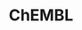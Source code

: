 ---
bigquery: https://console.cloud.google.com/bigquery?p=patents-public-data&d=ebi_chembl&page=dataset
citation: '"The ChEMBL database in 2017." Anna Gaulton, Anne Hersey, Michał Nowotka,
  A Patrícia Bento, Jon Chambers, David Mendez, Prudence Mutowo, Francis Atkinson,
  Louisa J Bellis, Elena Cibrián-Uhalte, Mark Davies, Nathan Dedman, Anneli Karlsson,
  María Paula Magariños, John P Overington, George Papadatos, Ines Smit, Andrew R
  Leach Nucleic acids Research (2017) 45 (Database Issue), D945-D954'
contributors: European Bioinformatics Institute
cost: None
description: ChEMBL Data is a manually curated database of small molecules used in
  drug discovery, including information about existing patented drugs.
documentation: 'schema: https://www.ebi.ac.uk/chembl/db_schema


  '
last_edit: 04/09/2022, 18:00:00
location: https://console.cloud.google.com/marketplace/product/google_patents_public_datasets/chembl
maintained_by: EMBL-EBI, an outstation of European Molecular Biology Laboratory
related_publications: '

  ChEMBL: towards direct deposition of bioassay data.


  Mendez D, Gaulton A, Bento AP, Chambers J, De Veij M, Félix E, Magariños MP, Mosquera
  JF, Mutowo P, Nowotka M, Gordillo-Marañón M, Hunter F, Junco L, Mugumbate G, Rodriguez-Lopez
  M, Atkinson F, Bosc N, Radoux CJ, Segura-Cabrera A, Hersey A, Leach AR.


  — Nucleic Acids Res. 2019; 47(D1):D930-D940. doi: 10.1093/nar/gky1075

  '
schema_fields:
- mc_target_name
- num_lipinski_ro5_violations
- assay_organism
- confidence_score
- activity_id
- oral
- prod_pat_id
- atc_code
- delist_flag
- standard_units
- potential_duplicate
- psa
- assay_id
- smarts
- target_type
- protclasssyn_id
- version
- enzyme_tid
- warnref_id
- parenteral
- efo_term
- src_assay_id
- assay_class_id
- ad_type
- confidence
- rgid
- usan_stem
- assay_tax_id
- rtb
- hba_lipinski
- level1_description
- cx_most_apka
- formulation_id
- updated_on
- usan_year
- parent_id
- pubmed_id
- clo_id
- patent_id
- related_tid
- data_validity_comment
- end_position
- canonical_smiles
- availability_type
- journal
- updated_by
- sequence
- cx_logp
- warning_id
- standard_relation
- chirality
- smid
- issue
- biocomp_id
- res_stem_id
- protein_class_id
- src_description
- level4_description
- ap_id
- assay_test_type
- acd_logp
- set_name
- bao_endpoint
- active_molregno
- relationship_desc
- stem
- standard_inchi
- ref_url
- l2
- entity_id
- source
- synonyms
- mc_tax_id
- cx_most_bpka
- bao_id
- disease_efficacy
- drug_product_flag
- standard_upper_value
- tid
- organism
- target_mapping
- molecular_species
- cidx
- dosage_form
- molfile
- assay_cell_type
- dosed_ingredient
- mw_freebase
- upper_value
- parent_molregno
- met_conversion
- title
- warning_year
- cl_lincs_id
- irac_class_id
- normal_range_max
- bao_format
- class_type
- idx
- inorganic_flag
- l3
- num_alerts
- toid
- stem_class
- product_id
- target_desc
- relationship_type
- site_residues
- active_ingredient
- component_type
- as_id
- met_id
- level3
- mecref_id
- acd_most_apka
- previous_company
- l7
- result_flag
- site_id
- accession
- published_value
- binding_site_comment
- patent_use_code
- num_ro5_violations
- natural_product
- standard_inchi_key
- metabolite_record_id
- level1
- species_group_flag
- mec_id
- class_level
- strength
- efo_id
- mol_hrac_id
- full_mwt
- curated_by
- selectivity_comment
- approval_date
- syn_type
- withdrawn_country
- alert_name
- label
- first_in_class
- research_stem
- first_approval
- priority
- entity_type
- db_version
- go_id
- heavy_atoms
- standard_flag
- applicant_full_name
- polymer_flag
- type
- assay_strain
- component_id
- who_name
- ddd_units
- level2
- protein_class_synonym
- publication_number
- prediction_method
- cell_ontology_id
- substrate_record_id
- standard_type
- year
- major_class
- sitecomp_id
- l1
- mol_atc_id
- predbind_id
- route
- pathway_id
- co_stem_id
- chebi_par_id
- relationship
- domain_name
- patent_expire_date
- enzyme_name
- assay_param_id
- le
- patent_no
- qed_weighted
- submission_date
- cell_name
- compsyn_id
- compd_id
- volume
- stat
- molecule_type
- definition
- curation_comment
- indref_id
- warning_country
- innovator_company
- tax_id
- structure_type
- subgroup
- log_id
- aidx
- assay_source
- tid_fixed
- relation
- text_value
- level4
- uberon_id
- compound_name
- activity_comment
- lle
- max_phase
- country
- tissue_id
- assay_desc
- cx_logd
- cpd_str_alert_id
- topical
- black_box_warning
- l8
- assay_tissue
- alert_id
- last_page
- compound_key
- l5
- l4
- ddd_value
- withdrawn_year
- src_short_name
- assay_type
- src_id
- ref_id
- frac_code
- molregno
- qudt_units
- warning_type
- domain_id
- comp_go_id
- hba
- sequence_md5sum
- cell_description
- published_relation
- ref_type
- homologue
- assay_subcellular_fraction
- tbl
- parameter_value
- mc_organism
- units
- hrac_class_id
- cell_source_tissue
- cell_source_organism
- caloha_id
- value
- src_compound_id
- db_source
- warning_description
- drug_record_id
- actsm_id
- withdrawn_flag
- chembl_id
- comments
- nda_type
- doi
- mechanism_of_action
- doc_type
- parent_type
- uo_units
- withdrawn_reason
- job_id
- acd_logd
- cell_id
- component_synonym
- mechanism_comment
- ddd_comment
- start_position
- pchembl_value
- comp_class_id
- published_units
- action_type
- usan_substem
- indication_class
- assay_category
- hrac_code
- full_molformula
- name
- source_domain_id
- oc_id
- bto_id
- protein_class_desc
- mol_frac_id
- domain_description
- therapeutic_flag
- parent_go_id
- cellosaurus_id
- withdrawn_class
- mw_monoisotopic
- last_active
- ingredient
- molsyn_id
- published_type
- pathway_key
- doc_id
- molecular_mechanism
- usan_stem_definition
- level5
- mesh_heading
- met_comment
- aspect
- mc_target_accession
- targrel_id
- abstract
- standard_text_value
- targcomp_id
- domain_type
- annotation
- downgraded
- ass_cls_map_id
- company
- drug_substance_flag
- mol_irac_id
- alert_set_id
- prodrug
- drugind_id
- level3_description
- site_name
- irac_code
- std_act_id
- direct_interaction
- acd_most_bpka
- sei
- path
- ddd_admr
- frac_class_id
- bei
- metref_id
- description
- mc_target_type
- cell_source_tax_id
- ro3_pass
- ridx
- alogp
- status
- normal_range_min
- mesh_id
- activity_count
- creation_date
- orig_description
- l6
- trade_name
- authors
- standard_value
- pref_name
- isoform
- variant_id
- first_page
- warning_class
- max_phase_for_ind
- usan_stem_id
- hbd_lipinski
- record_id
- parameter_type
- hbd
- mutation
- ddd_id
- helm_notation
- level2_description
- who_extra
- aromatic_rings
- short_name
shortname: chembl
tags:
- biotechnology
- health
- chemical
- bioinformatics
- medical
terms_of_use: CC BY-SA 3.0
title: ChEMBL
uuid: e232a192-965c-4ec9-904c-155b6dfe56c5
---